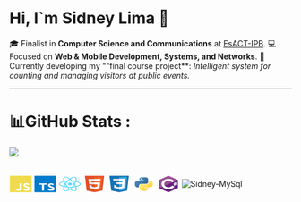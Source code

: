 # Hi, I`m Sidney Lima 👋



🎓 Finalist in **Computer Science and Communications** at [EsACT-IPB](https://www.ipb.pt).
💻Focused on **Web & Mobile Development, Systems, and Networks**.
🚀 Currently developing my ""final course project**:
*Intelligent system for counting and managing visitors at public events.*

---

# 📊GitHub Stats :
![](https://github-readme-stats.vercel.app/api/top-langs/?username=sidneylima11&theme=radical&hide_border=true&include_all_commits=false&count_private=true&layout=compact)

<div style="display: inline_block"><br>
  <img align="center" alt="Sidney-Js" height="30" width="40" src="https://raw.githubusercontent.com/devicons/devicon/master/icons/javascript/javascript-plain.svg">
  <img align="center" alt="Sidney-Ts" height="30" width="40" src="https://raw.githubusercontent.com/devicons/devicon/master/icons/typescript/typescript-plain.svg">
  <img align="center" alt="sidney-React" height="30" width="40" src="https://raw.githubusercontent.com/devicons/devicon/master/icons/react/react-original.svg">
  <img align="center" alt="Sidney-HTML" height="30" width="40" src="https://raw.githubusercontent.com/devicons/devicon/master/icons/html5/html5-original.svg">
  <img align="center" alt="Sidney-CSS" height="30" width="40" src="https://raw.githubusercontent.com/devicons/devicon/master/icons/css3/css3-original.svg">
  <img align="center" alt="sidney-Python" height="30" width="40" src="https://raw.githubusercontent.com/devicons/devicon/master/icons/python/python-original.svg">
  <img align="center" alt="Sidney-Csharp" height="30" width="40" src="https://raw.githubusercontent.com/devicons/devicon/master/icons/csharp/csharp-original.svg">
  <img align="center" alt="Sidney-MySql" height="30" width="40" src="https://cdn.jsdelivr.net/gh/devicons/devicon@latest/icons/mysql/mysql-original-wordmark.svg">
</div>


